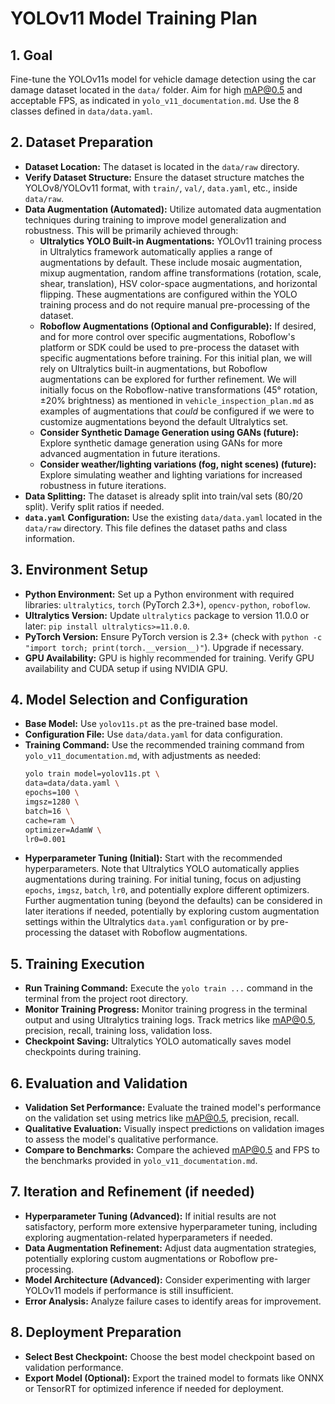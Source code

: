 # YOLOv11 Model Training Plan

## 1. Goal

Fine-tune the YOLOv11s model for vehicle damage detection using the car damage dataset located in the `data/` folder. Aim for high mAP@0.5 and acceptable FPS, as indicated in `yolo_v11_documentation.md`. Use the 8 classes defined in `data/data.yaml`.

## 2. Dataset Preparation

- **Dataset Location:** The dataset is located in the `data/raw` directory.
- **Verify Dataset Structure:** Ensure the dataset structure matches the YOLOv8/YOLOv11 format, with `train/`, `val/`, `data.yaml`, etc., inside `data/raw`.
- **Data Augmentation (Automated):** Utilize automated data augmentation techniques during training to improve model generalization and robustness. This will be primarily achieved through:
  - **Ultralytics YOLO Built-in Augmentations:** YOLOv11 training process in Ultralytics framework automatically applies a range of augmentations by default. These include mosaic augmentation, mixup augmentation, random affine transformations (rotation, scale, shear, translation), HSV color-space augmentations, and horizontal flipping. These augmentations are configured within the YOLO training process and do not require manual pre-processing of the dataset.
  - **Roboflow Augmentations (Optional and Configurable):** If desired, and for more control over specific augmentations, Roboflow's platform or SDK could be used to pre-process the dataset with specific augmentations before training. For this initial plan, we will rely on Ultralytics built-in augmentations, but Roboflow augmentations can be explored for further refinement. We will initially focus on the Roboflow-native transformations (45° rotation, ±20% brightness) as mentioned in `vehicle_inspection_plan.md` as examples of augmentations that _could_ be configured if we were to customize augmentations beyond the default Ultralytics set.
  - **Consider Synthetic Damage Generation using GANs (future):** Explore synthetic damage generation using GANs for more advanced augmentation in future iterations.
  - **Consider weather/lighting variations (fog, night scenes) (future):** Explore simulating weather and lighting variations for increased robustness in future iterations.
- **Data Splitting:** The dataset is already split into train/val sets (80/20 split). Verify split ratios if needed.
- **`data.yaml` Configuration:** Use the existing `data/data.yaml` located in the `data/raw` directory. This file defines the dataset paths and class information.

## 3. Environment Setup

- **Python Environment:** Set up a Python environment with required libraries: `ultralytics`, `torch` (PyTorch 2.3+), `opencv-python`, `roboflow`.
- **Ultralytics Version:** Update `ultralytics` package to version 11.0.0 or later: `pip install ultralytics>=11.0.0`.
- **PyTorch Version:** Ensure PyTorch version is 2.3+ (check with `python -c "import torch; print(torch.__version__)"`). Upgrade if necessary.
- **GPU Availability:** GPU is highly recommended for training. Verify GPU availability and CUDA setup if using NVIDIA GPU.

## 4. Model Selection and Configuration

- **Base Model:** Use `yolov11s.pt` as the pre-trained base model.
- **Configuration File:** Use `data/data.yaml` for data configuration.
- **Training Command:** Use the recommended training command from `yolo_v11_documentation.md`, with adjustments as needed:
  ```bash
  yolo train model=yolov11s.pt \
  data=data/data.yaml \
  epochs=100 \
  imgsz=1280 \
  batch=16 \
  cache=ram \
  optimizer=AdamW \
  lr0=0.001
  ```
- **Hyperparameter Tuning (Initial):** Start with the recommended hyperparameters. Note that Ultralytics YOLO automatically applies augmentations during training. For initial tuning, focus on adjusting `epochs`, `imgsz`, `batch`, `lr0`, and potentially explore different optimizers. Further augmentation tuning (beyond the defaults) can be considered in later iterations if needed, potentially by exploring custom augmentation settings within the Ultralytics `data.yaml` configuration or by pre-processing the dataset with Roboflow augmentations.

## 5. Training Execution

- **Run Training Command:** Execute the `yolo train ...` command in the terminal from the project root directory.
- **Monitor Training Progress:** Monitor training progress in the terminal output and using Ultralytics training logs. Track metrics like mAP@0.5, precision, recall, training loss, validation loss.
- **Checkpoint Saving:** Ultralytics YOLO automatically saves model checkpoints during training.

## 6. Evaluation and Validation

- **Validation Set Performance:** Evaluate the trained model's performance on the validation set using metrics like mAP@0.5, precision, recall.
- **Qualitative Evaluation:** Visually inspect predictions on validation images to assess the model's qualitative performance.
- **Compare to Benchmarks:** Compare the achieved mAP@0.5 and FPS to the benchmarks provided in `yolo_v11_documentation.md`.

## 7. Iteration and Refinement (if needed)

- **Hyperparameter Tuning (Advanced):** If initial results are not satisfactory, perform more extensive hyperparameter tuning, including exploring augmentation-related hyperparameters if needed.
- **Data Augmentation Refinement:** Adjust data augmentation strategies, potentially exploring custom augmentations or Roboflow pre-processing.
- **Model Architecture (Advanced):** Consider experimenting with larger YOLOv11 models if performance is still insufficient.
- **Error Analysis:** Analyze failure cases to identify areas for improvement.

## 8. Deployment Preparation

- **Select Best Checkpoint:** Choose the best model checkpoint based on validation performance.
- **Export Model (Optional):** Export the trained model to formats like ONNX or TensorRT for optimized inference if needed for deployment.
